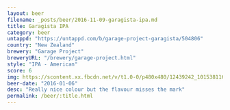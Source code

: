 ```yaml
---
layout: beer
filename: _posts/beer/2016-11-09-garagista-ipa.md
title: Garagista IPA
category: beer
untappd: "https://untappd.com/b/garage-project-garagista/504806"
country: "New Zealand"
brewery: "Garage Project"
breweryURL: "/brewery/garage-project.html"
style: "IPA - American"
score: 6
img: https://scontent.xx.fbcdn.net/v/t1.0-0/p480x480/12439242_10153811611693745_5295129091092363707_n.jpg?_nc_cat=106&_nc_ht=scontent.xx&oh=4d8527d3ddcedfac875cd27f0d9af28c&oe=5C9CEB93
beer-date: "2016-01-06"
desc: "Really nice colour but the flavour misses the mark"
permalink: /beer/:title.html
---
```

